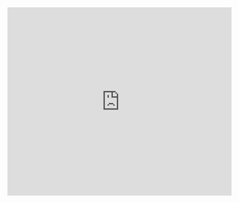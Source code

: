<iframe width="100%" height="423" frameborder="0"
  src="https://observablehq.com/embed/@aluisioalves/introducao-a-vega-lite-e-vega-lite-api?cells=scatter"></iframe>
